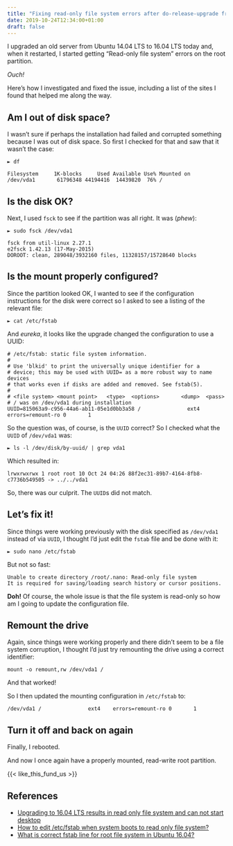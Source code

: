 ```yaml
---
title: "Fixing read-only file system errors after do-release-upgrade from Ubuntu 14.04 LTS to 16.04 LTS"
date: 2019-10-24T12:34:00+01:00
draft: false
---
```


I upgraded an old server from Ubuntu 14.04 LTS to 16.04 LTS today and, when it restarted, I started getting “Read-only file system” errors on the root partition.

_Ouch!_

Here’s how I investigated and fixed the issue, including a list of the sites I found that helped me along the way.

## Am I out of disk space?

I wasn’t sure if perhaps the installation had failed and corrupted something because I was out of disk space. So first I checked for that and saw that it wasn’t the case:

```shell
► df

Filesystem     1K-blocks     Used Available Use% Mounted on
/dev/vda1       61796348 44194416  14439820  76% /
```

## Is the disk OK?

Next, I used `fsck` to see if the partition was all right. It was (_phew_):

```shell
► sudo fsck /dev/vda1

fsck from util-linux 2.27.1
e2fsck 1.42.13 (17-May-2015)
DOROOT: clean, 289048/3932160 files, 11328157/15728640 blocks
```

## Is the mount properly configured?

Since the partition looked OK, I wanted to see if the configuration instructions for the disk were correct so I asked to see a listing of the relevant file:

```shell
► cat /etc/fstab
```

And _eureka_, it looks like the upgrade changed the configuration to use a UUID:

```shell
# /etc/fstab: static file system information.
#
# Use 'blkid' to print the universally unique identifier for a
# device; this may be used with UUID= as a more robust way to name devices
# that works even if disks are added and removed. See fstab(5).
#
# <file system> <mount point>   <type>  <options>       <dump>  <pass>
# / was on /dev/vda1 during installation
UUID=815063a9-c956-44a6-ab11-05e1d0bb3a58 /               ext4    errors=remount-ro 0       1
```

So the question was, of course, is the `UUID` correct? So I checked what the `UUID` of `/dev/vda1` was:

```shell
► ls -l /dev/disk/by-uuid/ | grep vda1
```

Which resulted in:

```shell
lrwxrwxrwx 1 root root 10 Oct 24 04:26 88f2ec31-89b7-4164-8fb8-c7736b549505 -> ../../vda1
```

So, there was our culprit. The `UUID`s did not match.

## Let’s fix it!

Since things were working previously with the disk specified as `/dev/vda1` instead of via `UUID`, I thought I’d just edit the `fstab` file and be done with it:

```shell
► sudo nano /etc/fstab
```

But not so fast:

```shell
Unable to create directory /root/.nano: Read-only file system
It is required for saving/loading search history or cursor positions.
```

__Doh!__ Of course, the whole issue is that the file system is read-only so how am I going to update the configuration file.

## Remount the drive

Again, since things were working properly and there didn’t seem to be a file system corruption, I thought I’d just try remounting the drive using a correct identifier:

```shell
mount -o remount,rw /dev/vda1 /
```

And that worked!

So I then updated the mounting configuration in `/etc/fstab` to:

```shell
/dev/vda1 /               ext4    errors=remount-ro 0       1
```

## Turn it off and back on again

Finally, I rebooted.

And now I once again have a properly mounted, read-write root partition.

{{< like_this_fund_us >}}

## References

  - [Upgrading to 16.04 LTS results in read only file system and can not start desktop](https://askubuntu.com/questions/807847/upgrading-to-16-04-lts-results-in-read-only-file-system-and-can-not-start-deskto)
  - [How to edit /etc/fstab when system boots to read only file system?](https://unix.stackexchange.com/questions/185026/how-to-edit-etc-fstab-when-system-boots-to-read-only-file-system)
  - [What is correct fstab line for root file system in Ubuntu 16.04?](https://unix.stackexchange.com/questions/442926/what-is-correct-fstab-line-for-root-file-system-in-ubuntu-16-04)
